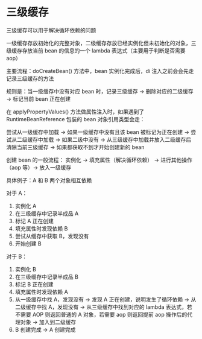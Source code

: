 # 三级缓存
三级缓存可以用于解决循环依赖的问题

一级缓存存放初始化的完整对象，二级缓存存放已经实例化但未初始化的对象，三级缓存存放当前 bean 的信息的一个 lambda 表达式（主要用于判断是否需要 aop）

主要流程：doCreateBean() 方法中，bean 实例化完成后，di 注入之前会会先走记录三级缓存的方法

规则是：当一级缓存中没有对应 bean 时，记录三级缓存 -> 删除对应的二级缓存 -> 标记当前 bean 正在创建

在 applyPropertyValues() 方法做属性注入时，如果遇到了 RuntimeBeanReference 包装的 bean 对象引用类型会走：

尝试从一级缓存中加载 -> 如果一级缓存中没有且该 bean 被标记为正在创建 -> 尝试从二级缓存中加载 -> 如果二级中没有 -> 从三级缓存中加载并放入二级缓存后清除当前三级缓存 -> 如果都获取不到才开始创建新的 bean

创建 bean 的一般流程： 实例化 -> 填充属性（解决循环依赖） -> 进行其他操作（aop 等）-> 放入一级缓存 

具体例子：A 和 B 两个对象相互依赖

对于 A：
1. 实例化 A
2. 在三级缓存中记录半成品 A
3. 标记 A 正在创建
4. 填充属性时发现依赖 B
5. 尝试从缓存中获取 B，发现没有
6. 开始创建 B

对于 B：
1. 实例化 B
2. 在三级缓存中记录半成品 B
3. 标记 B 正在创建
4. 填充属性时发现依赖 A
5. 从一级缓存中找 A，发现没有 -> 发现 A 正在创建，说明发生了循环依赖 -> 从二级缓存中找 A，发现没有 -> 从三级缓存中找到对应的 lambda 表达式，若不需要 AOP 则返回普通的 A 对象，若需要 aop 则返回提前 aop 操作后的代理对象 -> 加入到二级缓存
6. B 创建完成 -> A 创建完成